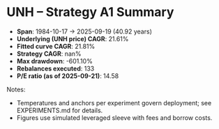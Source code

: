 # UNH – Strategy A1 Summary

- **Span**: 1984-10-17 → 2025-09-19 (40.92 years)
- **Underlying (UNH price) CAGR**: 21.61%
- **Fitted curve CAGR**: 21.81%
- **Strategy CAGR**: nan%
- **Max drawdown**: -601.10%
- **Rebalances executed**: 133
- **P/E ratio (as of 2025-09-21)**: 14.58

Notes:

- Temperatures and anchors per experiment govern deployment; see EXPERIMENTS.md for details.
- Figures use simulated leveraged sleeve with fees and borrow costs.

